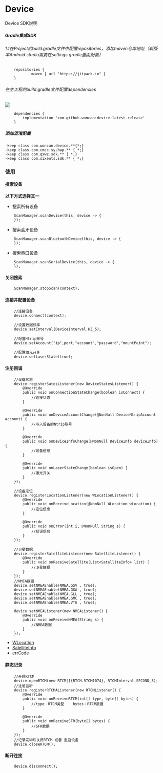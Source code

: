 # Device

Device SDK说明

##### Gradle集成SDK

######  1.1在Project的build.gradle文件中配置repositories，添加maven仓库地址（新版本Android studio需要在settings.gradle里面配置）
```
    repositories {
            maven { url "https://jitpack.io" }
    }
```

###### 在主工程的build.gradle文件配置dependencies

[![](https://jitpack.io/v/woncan/device.svg)](https://jitpack.io/#woncan/device)
```
    dependencies {
        implementation 'com.github.woncan:device:latest.release'
    }
```

##### 添加混淆配置
```
-keep class com.woncan.device.**{*;}
-keep class com.cmcc.sy.hap.** { *;}
-keep class com.qxwz.sdk.** { *;}
-keep class com.sixents.sdk.** { *;}
```
###  使用



#### 搜索设备
**以下方式选择其一**
- 搜索所有设备
```
    ScanManager.scanDevice(this, device -> {
    });
```
- 搜索蓝牙设备
```
    ScanManager.scanBluetoothDevice(this, device -> {
    });
```
- 搜索串口设备
```
    ScanManager.scanSerialDevice(this, device -> {
    });
```
#### 关闭搜索
```
    ScanManager.stopScan(context);
```

#### 连接并配置设备
```
    //连接设备
    device.connect(context);

    //设置数据频率
    device.setInterval(DeviceInterval.HZ_5);

    //配置Ntrip账号
    device.setAccount("ip",port,"account","password","mountPoint");

    //配置激光开关
    device.setLaserState(true);

```

#### 注册回调
```
    //设备状态
    device.registerSatesListener(new DeviceStatesListener() {
        @Override
        public void onConnectionStateChange(boolean isConnect) {
            //连接状态
        }

        @Override
        public void onDeviceAccountChange(@NonNull DeviceNtripAccount account) {
            //写入设备的Ntrip账号
        }

        @Override
        public void onDeviceInfoChange(@NonNull DeviceInfo deviceInfo) {
            //设备信息
        }

        @Override
        public void onLaserStateChange(boolean isOpen) {
            //激光开关
        }
    });

    //设备定位
    device.registerLocationListener(new WLocationListener() {
        @Override
        public void onReceiveLocation(@NonNull WLocation wLocation) {
            //定位信息
        }

        @Override
        public void onError(int i, @NonNull String s) {
            //错误信息
        }
    });

    //卫星数据
    device.registerSatelliteListener(new SatelliteListener() {
        @Override
        public void onReceiveSatellite(List<SatelliteInfo> list) {
            //卫星数据
        }
    });
    //NMEA数据
    device.setNMEAEnable(NMEA.GSV , true);
    device.setNMEAEnable(NMEA.GSA , true);
    device.setNMEAEnable(NMEA.GLL , true);
    device.setNMEAEnable(NMEA.GMC , true);
    device.setNMEAEnable(NMEA.VTG , true);

    device.setNMEAListener(new NMEAListener() {
        @Override
        public void onReceiveNMEA(String s) {
            //NMEA数据
        }
    });
```
- [WLocation](https://github.com/woncan/device/blob/master/readme/bean.md#WLocation)
- [SatelliteInfo](https://github.com/woncan/device/blob/master/readme/bean.md#SatelliteInfo)
- [errCode](https://github.com/woncan/device/blob/master/readme/errCode.md)
#### 静态记录
```
    //开启RTCM
    device.openRTCM(new RTCM[]{RTCM.RTCM1074}, RTCMInterval.SECOND_3);
    //注册监听
    device.registerRTCMAListener(new RTCMListener() {
        @Override
        public void onReceiveRTCM(int[] type, byte[] bytes) {
            //type：RTCM类型    bytes：RTCM数据
        }

        @Override
        public void onReceiveSFR(byte[] bytes) {
            //SFR数据
        }
    });
    //记录完毕后关闭RTCM 或者 重启设备
    device.closeRTCM();
```
#### 断开连接
```
    device.disconnect();

```
